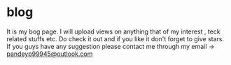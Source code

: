 # blog
It is my bog page.
I will upload views on anything that of my interest , teck related stuffs etc.
Do check it out and if you like it don't forget to give stars.
If you guys have any suggestion please contact me through my email -> pandeyp99945@outlook.com
